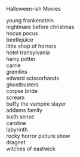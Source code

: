 Halloween-ish Movies

young frankenstein  
nightmare before christmas  
hocus pocus  
beetlejuice  
little shop of horrors  
hotel transylvania  
harry potter  
carrie  
gremlins  
edward scissorhands  
ghostbusters  
corpse bride  
scream  
buffy the vampire slayer  
addams family    
sixth sense    
caroline    
labyrinth    
rocky horror picture show     
dragnet   
witches of eastwick  
  

